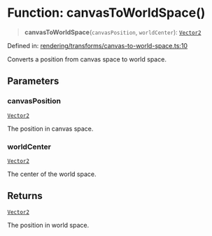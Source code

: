 # Function: canvasToWorldSpace()

> **canvasToWorldSpace**(`canvasPosition`, `worldCenter`): [`Vector2`](../classes/Vector2.md)

Defined in: [rendering/transforms/canvas-to-world-space.ts:10](https://github.com/Forge-Game-Engine/Forge/blob/5b90130e2e0c679482e3bd31c32cbea9b4cffce1/src/rendering/transforms/canvas-to-world-space.ts#L10)

Converts a position from canvas space to world space.

## Parameters

### canvasPosition

[`Vector2`](../classes/Vector2.md)

The position in canvas space.

### worldCenter

[`Vector2`](../classes/Vector2.md)

The center of the world space.

## Returns

[`Vector2`](../classes/Vector2.md)

The position in world space.
